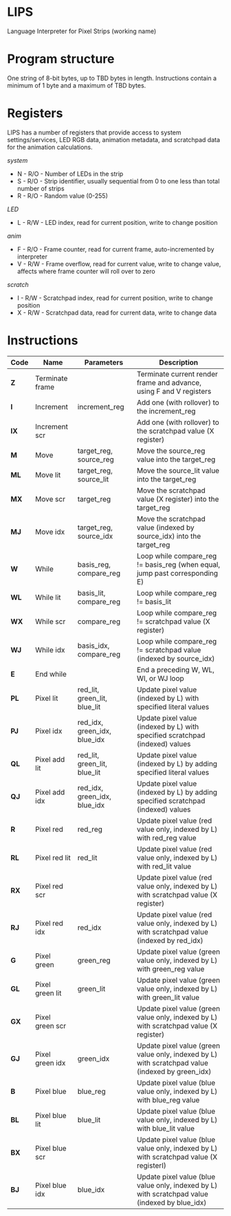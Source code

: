 # LIPS
Language Interpreter for Pixel Strips (working name)

# Program structure

One string of 8-bit bytes, up to TBD bytes in length. Instructions contain a minimum of 1 byte and a maximum of TBD bytes.

# Registers

LIPS has a number of registers that provide access to system settings/services, LED RGB data, animation metadata, and scratchpad data for the animation calculations.

_system_

* N - R/O - Number of LEDs in the strip
* S - R/O - Strip identifier, usually sequential from 0 to one less than total number of strips
* R - R/O - Random value (0-255)

_LED_

* L - R/W - LED index, read for current position, write to change position

_anim_

* F - R/O - Frame counter, read for current frame, auto-incremented by interpreter
* V - R/W - Frame overflow, read for current value, write to change value, affects where frame counter will roll over to zero

_scratch_

* I - R/W - Scratchpad index, read for current position, write to change position
* X - R/W - Scratchpad data, read for current data, write to change data

# Instructions

Code | Name | Parameters | Description
---- | ---- | ---------- | -----------
**Z**  | Terminate frame | | Terminate current render frame and advance, using F and V registers
**I**  | Increment | increment_reg | Add one (with rollover) to the increment_reg
**IX** | Increment scr | | Add one (with rollover) to the scratchpad value (X register)
**M**  | Move | target_reg, source_reg | Move the source_reg value into the target_reg
**ML** | Move lit | target_reg, source_lit | Move the source_lit value into the target_reg
**MX** | Move scr | target_reg | Move the scratchpad value (X register) into the target_reg
**MJ** | Move idx | target_reg, source_idx | Move the scratchpad value (indexed by source_idx) into the target_reg
**W**  | While | basis_reg, compare_reg | Loop while compare_reg != basis_reg (when equal, jump past corresponding E)
**WL** | While lit | basis_lit, compare_reg | Loop while compare_reg != basis_lit
**WX** | While scr | compare_reg | Loop while compare_reg != scratchpad value (X register)
**WJ** | While idx | basis_idx, compare_reg | Loop while compare_reg != scratchpad value (indexed by source_idx)
**E**  | End while | | End a preceding W, WL, WI, or WJ loop
**PL** | Pixel lit | red_lit, green_lit, blue_lit | Update pixel value (indexed by L) with specified literal values
**PJ** | Pixel idx | red_idx, green_idx, blue_idx | Update pixel value (indexed by L) with specified scratchpad (indexed) values
**QL** | Pixel add lit | red_lit, green_lit, blue_lit | Update pixel value (indexed by L) by adding specified literal values
**QJ** | Pixel add idx | red_idx, green_idx, blue_idx | Update pixel value (indexed by L) by adding specified scratchpad (indexed) values
**R**  | Pixel red | red_reg | Update pixel value (red value only, indexed by L) with red_reg value
**RL** | Pixel red lit | red_lit | Update pixel value (red value only, indexed by L) with red_lit value
**RX** | Pixel red scr | | Update pixel value (red value only, indexed by L) with scratchpad value (X register)
**RJ** | Pixel red idx | red_idx | Update pixel value (red value only, indexed by L) with scratchpad value (indexed by red_idx)
**G**  | Pixel green | green_reg | Update pixel value (green value only, indexed by L) with green_reg value
**GL** | Pixel green lit | green_lit | Update pixel value (green value only, indexed by L) with green_lit value
**GX** | Pixel green scr | | Update pixel value (green value only, indexed by L) with scratchpad value (X register)
**GJ** | Pixel green idx | green_idx | Update pixel value (green value only, indexed by L) with scratchpad value (indexed by green_idx)
**B**  | Pixel blue | blue_reg | Update pixel value (blue value only, indexed by L) with blue_reg value
**BL** | Pixel blue lit | blue_lit | Update pixel value (blue value only, indexed by L) with blue_lit value
**BX** | Pixel blue scr | | Update pixel value (blue value only, indexed by L) with scratchpad value (X registerI)
**BJ** | Pixel blue idx | blue_idx | Update pixel value (blue value only, indexed by L) with scratchpad value (indexed by blue_idx)
